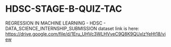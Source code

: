 # HDSC-STAGE-B-QUIZ-TAC
REGRESSION IN MACHINE LEARNING - HDSC - DATA_SCIENCE_INTERNSHIP_SUBMISSION
dataset link is here:
       https://drive.google.com/file/d/1Eru_UHVc3WLHVveC9Q8K9QUxlzYeHt18/view
       
